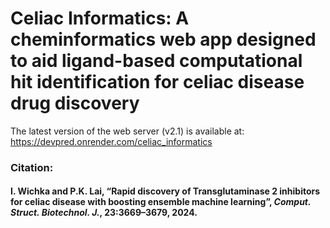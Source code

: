 # Celiac Informatics: A cheminformatics web app designed to aid ligand-based computational hit identification for celiac disease drug discovery

The latest version of the web server (v2.1) is available at: https://devpred.onrender.com/celiac_informatics

### **Citation:** 
#### I. Wichka and P.K. Lai, “Rapid discovery of Transglutaminase 2 inhibitors for celiac disease with boosting ensemble machine learning”, *Comput. Struct. Biotechnol. J.*, 23:3669–3679, 2024.

